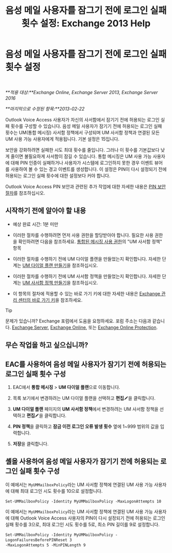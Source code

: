 ﻿---
title: '음성 메일 사용자를 잠그기 전에 로그인 실패 횟수 설정: Exchange 2013 Help'
TOCTitle: 음성 메일 사용자를 잠그기 전에 로그인 실패 횟수 설정
ms:assetid: 855e1980-2868-4983-b097-0b5f63f202b8
ms:mtpsurl: https://technet.microsoft.com/ko-kr/library/Bb123544(v=EXCHG.150)
ms:contentKeyID: 50556028
ms.date: 05/22/2018
mtps_version: v=EXCHG.150
ms.translationtype: MT
---

# 음성 메일 사용자를 잠그기 전에 로그인 실패 횟수 설정

 

_**적용 대상:**Exchange Online, Exchange Server 2013, Exchange Server 2016_

_**마지막으로 수정된 항목:**2013-02-22_

Outlook Voice Access 사용자가 자신의 사서함에서 잠기기 전에 허용되는 로그인 실패 횟수를 구성할 수 있습니다. 음성 메일 사용자가 잠기기 전에 허용되는 로그인 실패 횟수는 UM(통합 메시징) 사서함 정책에서 구성되며 UM 사서함 정책과 연결된 모든 UM 사용 가능 사용자에게 적용됩니다. 기본 설정은 15입니다.

보안을 강화하려면 실패한 시도 최대 횟수를 줄입니다. 그러나 이 횟수를 기본값보다 낮게 줄이면 불필요하게 사서함이 잠길 수 있습니다. 통합 메시징은 UM 사용 가능 사용자에 대해 PIN 인증이 실패하거나 사용자가 시스템에 로그인하지 못한 경우 이벤트 뷰어를 사용하여 볼 수 있는 경고 이벤트를 생성합니다. 이 설정은 PIN이 다시 설정되기 전에 허용되는 로그인 실패 횟수에 대한 설정보다 커야 합니다.

Outlook Voice Access PIN 보안과 관련된 추가 작업에 대한 자세한 내용은 [PIN 보안 절차](pin-security-procedures-exchange-2013-help.md)를 참조하십시오.

## 시작하기 전에 알아야 할 내용

  - 예상 완료 시간: 1분 미만

  - 이러한 절차를 수행하려면 먼저 사용 권한을 할당받아야 합니다. 필요한 사용 권한을 확인하려면 다음을 참조하세요. [통합된 메시징 사용 권한](unified-messaging-permissions-exchange-2013-help.md)의 "UM 사서함 정책" 항목

  - 이러한 절차를 수행하기 전에 UM 다이얼 플랜을 만들었는지 확인합니다. 자세한 단계는 [UM 다이얼 플랜 만들기](create-a-um-dial-plan-exchange-2013-help.md)을 참조하십시오.

  - 이러한 절차를 수행하기 전에 UM 사서함 정책을 만들었는지 확인합니다. 자세한 단계는 [UM 사서함 정책 만들기](create-a-um-mailbox-policy-exchange-2013-help.md)을 참조하십시오.

  - 이 항목의 절차에 적용할 수 있는 바로 가기 키에 대한 자세한 내용은 [Exchange 관리 센터의 바로 가기 키](keyboard-shortcuts-in-the-exchange-admin-center-exchange-online-protection-help.md)을 참조하세요.


> [!TIP]
> 문제가 있습니까? Exchange 포럼에서 도움을 요청하세요. 포럼 주소는 다음과 같습니다. <A href="https://go.microsoft.com/fwlink/p/?linkid=60612">Exchange Server</A>, <A href="https://go.microsoft.com/fwlink/p/?linkid=267542">Exchange Online</A>, 또는 <A href="https://go.microsoft.com/fwlink/p/?linkid=285351">Exchange Online Protection</A>.



## 무슨 작업을 하고 싶으십니까?

## EAC를 사용하여 음성 메일 사용자가 잠기기 전에 허용되는 로그인 실패 횟수 구성

1.  EAC에서 **통합 메시징** \> **UM 다이얼 플랜**으로 이동합니다.

2.  목록 보기에서 변경하려는 UM 다이얼 플랜을 선택하고 **편집**![편집 아이콘](images/JJ218640.6f53ccb2-1f13-4c02-bea0-30690e6ea71d(EXCHG.150).gif "편집 아이콘")을 클릭합니다.

3.  **UM 다이얼 플랜** 페이지의 **UM 사서함 정책**에서 변경하려는 UM 사서함 정책을 선택하고 **편집**![편집 아이콘](images/JJ218640.6f53ccb2-1f13-4c02-bea0-30690e6ea71d(EXCHG.150).gif "편집 아이콘")을 클릭합니다.

4.  **PIN 정책**을 클릭하고 **잠금 이전 로그인 오류 발생 횟수** 옆에 1~999 범위의 값을 입력합니다.

5.  **저장**을 클릭합니다.

## 셸을 사용하여 음성 메일 사용자가 잠기기 전에 허용되는 로그인 실패 횟수 구성

이 예에서는 `MyUMMailboxPolicy`라는 UM 사서함 정책에 연결된 UM 사용 가능 사용자에 대해 최대 로그인 시도 횟수를 10으로 설정합니다.

    Set-UMMailboxPolicy -Identity MyUMMailboxPolicy -MaxLogonAttempts 10

이 예에서는 `MyUMMailboxPolicy`라는 UM 사서함 정책에 연결된 UM 사용 가능 사용자에 대해 Outlook Voice Access 사용자의 PIN이 다시 설정되기 전에 허용되는 로그인 실패 횟수를 3으로, 최대 로그인 시도 횟수를 5로, 최소 PIN 길이를 9로 설정합니다.

    Set-UMMailboxPolicy -Identity MyUMMailboxPolicy -LogonFailuresBeforePINReset 3
    -MaxLogonAttempts 5 -MinPINLength 9

